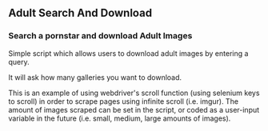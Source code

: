 ## Adult Search And Download ##

### Search a pornstar and download Adult Images ###

Simple script which allows users to download adult images by entering a query.

It will ask how many galleries you want to download.

This is an example of using webdriver's scroll function (using selenium keys to scroll) in order to scrape pages using infinite scroll (i.e. imgur). The amount of images scraped can be set in the script, or coded as a user-input variable in the future (i.e. small, medium, large amounts of images).
